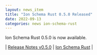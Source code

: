 ```yaml
---
layout: news_item
title: "Ion Schema Rust 0.5.0 Released"
date: 2022-09-13
categories: news ion-schema-rust
---
```


Ion Schema Rust 0.5.0 is now available.

| [Release Notes v0.5.0](https://github.com/amzn/ion-schema-rust/releases/tag/v0.5.0) | [Ion Schema Rust](https://github.com/amzn/ion-schema-rust) |

